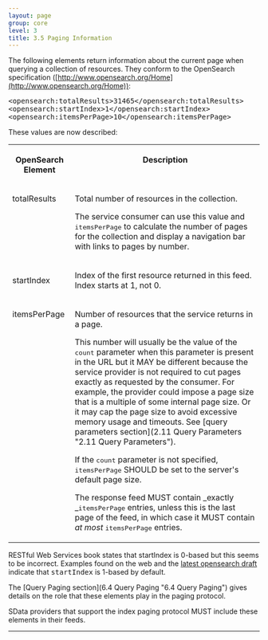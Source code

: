 ```yaml
---
layout: page
group: core
level: 3
title: 3.5 Paging Information
---
```


The following elements return information about the current page when
querying a collection of resources. They conform to the OpenSearch specification
([http://www.opensearch.org/Home](http://www.opensearch.org/Home)):

<pre>&lt;opensearch:totalResults&gt;31465&lt;/opensearch:totalResults&gt;
&lt;opensearch:startIndex&gt;1&lt;/opensearch:startIndex&gt;
&lt;opensearch:itemsPerPage&gt;10&lt;/opensearch:itemsPerPage&gt;</pre>

These values are now described:

<table class="content" print-width="100%" align="center" width="100%">
<tbody>

<tr>

<th>

**OpenSearch Element**

</th>
<th valign="top">

**Description**

</th>

</tr>

<tr>

<td valign="top">

totalResults

</td>
<td valign="top">

Total number of resources in the collection.

The service consumer can use this value and <tt>itemsPerPage</tt> to
calculate the number of pages for the collection and display a navigation bar
with links to pages by number.

</td>

</tr>

<tr>

<td>

startIndex

</td>
<td valign="top">

Index of the first resource returned in this feed. Index starts at 1, not 0.

</td>

</tr>

<tr>

<td valign="top">

itemsPerPage

</td>
<td valign="top">

Number of resources that the service returns in a page.

This number will usually be the value of the <tt>count</tt> parameter when
this parameter is present in the URL but it MAY be different because the service
provider is not required to cut pages exactly as requested by the consumer. For
example, the provider could impose a page size that is&nbsp;a multiple of some
internal page size. Or it may cap the page size to avoid excessive memory usage
and timeouts. See [query parameters section](2.11 Query Parameters "2.11  Query Parameters").

If the <tt>count</tt> parameter is not specified, <tt>itemsPerPage</tt>
SHOULD be set to the server's default page size.

The response feed MUST contain _exactly _<tt>itemsPerPage</tt>
entries, unless this is the last page of the feed, in which case it MUST contain
_at most_ <tt>itemsPerPage</tt> entries.

</td>

</tr>

</tbody>
</table>

RESTful Web Services book states that startIndex is 0-based but
this seems to be incorrect. Examples found on the web and the
[latest
opensearch draft](http://www.opensearch.org/Specifications/OpenSearch/1.1/Draft_3#The_.22Url.22_element) indicate that <tt>startIndex</tt> is 1-based by default.

The [Query Paging section](6.4 Query Paging "6.4 Query Paging") gives details on the role
that these elements play in the paging protocol.

SData providers that support the index paging protocol MUST
include these elements in their feeds.

* * *
